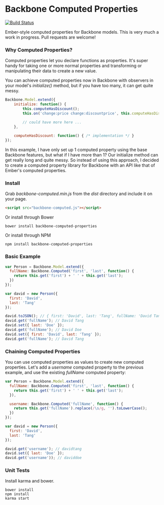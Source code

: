 Backbone Computed Properties
============================

[![Build Status](https://travis-ci.org/skaterdav85/backbone-computed-properties.svg?branch=master)](https://travis-ci.org/skaterdav85/backbone-computed-properties)

Ember-style computed properties for Backbone models. This is very much a work in progress. Pull requests are welcome!

### Why Computed Properties?

Computed properties let you declare functions as properties. It's super handy for taking one or more normal properties and transforming or manipulating their data to create a new value. 

You can achieve computed properties now in Backbone with observers in your model's _initialize()_ method, but if you have too many, it can get quite messy.

```js
Backbone.Model.extend({
	initialize: function() {
  		this.computeHasDiscount();
		this.on('change:price change:discountprice', this.computeHasDiscount, this);

		// could have more here ...
	},
		
	computeHasDiscount: function() { /* implementation */ }
});
```
In this example, I have only set up 1 computed property using the base Backbone features, but what if I have more than 1? Our initialize method can get really long and quite messy. So instead of using this approach, I decided to create a computed property library for Backbone with an API like that of Ember's computed properties.

### Install

Grab _backbone-computed.min.js_ from the _dist_ directory and include it on your page.

```html
<script src="backbone-computed.js"></script>
```

Or install through Bower

```
bower install backbone-computed-properties
```

Or install through NPM

```
npm install backbone-computed-properties
```

### Basic Example

```js
var Person = Backbone.Model.extend({
  fullName: Backbone.Computed('first', 'last', function() {
    return this.get('first') + ' ' + this.get('last');
  })
});

var david = new Person({
  first: 'David',
  last: 'Tang'
});

david.toJSON(); // { first: 'David', last: 'Tang', fullName: 'David Tang' }
david.get('fullName'); // David Tang
david.set({ last: 'Doe' });
david.get('fullName'); // David Doe
david.set({ first: 'David', last: 'Tang' });
david.get('fullName'); // David Tang
```

### Chaining Computed Properties

You can use computed properties as values to create new computed properties. Let's add a _username_ computed property to the previous example, and use the existing _fullName_ computed property:

```js
var Person = Backbone.Model.extend({
  fullName: Backbone.Computed('first', 'last', function() {
    return this.get('first') + ' ' + this.get('last');
  }),

  username: Backbone.Computed('fullName', function() {
    return this.get('fullName').replace(/\s/g, '').toLowerCase();
  })
});

var david = new Person({
  first: 'David',
  last: 'Tang'
});

david.get('username'); // davidtang
david.set({ last: 'Doe' });
david.get('username')); // daviddoe
```

### Unit Tests

Install karma and bower.

```
bower install
npm install
karma start
```
